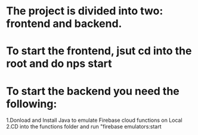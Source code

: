 # The project is divided into two: frontend and backend.
# To start the frontend, jsut cd into the root and do nps start
# To start the backend you need the following:
1.Donload and Install Java to emulate Firebase cloud functions on Local
2.CD into the functions folder and run "firebase emulators:start
